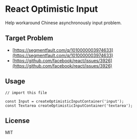 # React Optimistic Input
Help workaround Chinese asynchronously input problem.

## Target Problem
* [https://segmentfault.com/q/1010000003974633](https://segmentfault.com/q/1010000003974633)
* [https://github.com/facebook/react/issues/3926](https://github.com/facebook/react/issues/3926)

## Usage

    // import this file
    
    const Input = createOptimisticInputContainer('input');
    const Textarea createOptimisticInputContainer('textarea');

## License
MIT